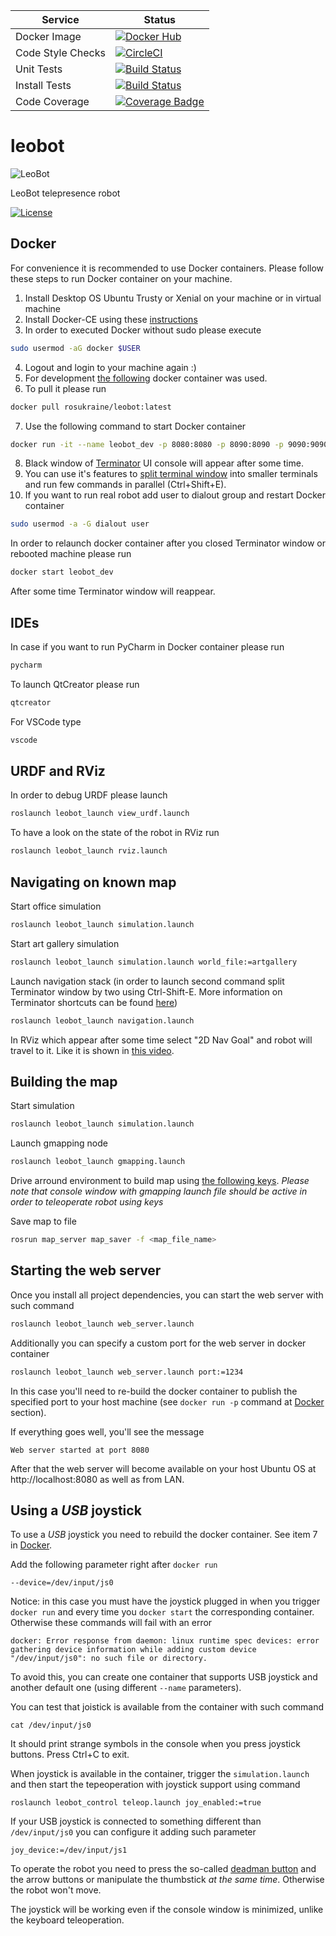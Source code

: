 | Service  | Status |
|---------------|--------|
| Docker Image | [![Docker Hub](https://img.shields.io/docker/build/rosukraine/leobot.svg)](https://hub.docker.com/r/rosukraine/leobot/) |
| Code Style Checks | [![CircleCI](https://circleci.com/gh/ros-ukraine/leobot.svg?style=shield)](https://circleci.com/gh/ros-ukraine/leobot) |
| Unit Tests | [![Build Status](https://img.shields.io/shippable/5a1348e66301ee07008ca23f.svg)](https://app.shippable.com/github/ros-ukraine/leobot) |
| Install Tests | [![Build Status](https://travis-ci.org/ros-ukraine/leobot.svg?branch=kinetic-devel)](https://travis-ci.org/ros-ukraine/leobot) |
| Code Coverage | [![Coverage Badge](https://api.shippable.com/projects/5a1348e66301ee07008ca23f/coverageBadge?branch=kinetic-devel)](https://app.shippable.com/github/ros-ukraine/leobot) |

# leobot
![LeoBot](https://raw.githubusercontent.com/ros-ukraine/leobot/kinetic-devel/docs/design/LeoBotLogo.jpg "LeoBot telepresence robot")

LeoBot telepresence robot 

[![License](https://img.shields.io/github/license/ros-ukraine/leobot.svg)](https://github.com/ros-ukraine/leobot/blob/kinetic-devel/LICENSE)


## Docker
For convenience it is recommended to use Docker containers.
Please follow these steps to run Docker container on your machine.

 1. Install Desktop OS Ubuntu Trusty or Xenial on your machine or in virtual machine
 2. Install Docker-CE using these [instructions](https://docs.docker.com/engine/installation/linux/docker-ce/ubuntu/)
 3. In order to executed Docker without sudo please execute
```bash
sudo usermod -aG docker $USER
```
 4. Logout and login to your machine again :)
 5. For development [the following](hub.docker.com/r/rosukraine/leobot/) docker container was used.
 6. To pull it please run
```bash
docker pull rosukraine/leobot:latest
```
 7. Use the following command to start Docker container
```bash
docker run -it --name leobot_dev -p 8080:8080 -p 8090:8090 -p 9090:9090 -e DISPLAY -e LOCAL_USER_ID=$(id -u) -v /tmp/.X11-unix:/tmp/.X11-unix:rw rosukraine/leobot:latest
```
 8. Black window of [Terminator](https://gnometerminator.blogspot.com/p/introduction.html) UI console will appear after some time.
 9. You can use it's features to [split terminal window](https://linux.die.net/man/1/terminator) into smaller terminals and run few commands in parallel (Ctrl+Shift+E).
 10. If you want to run real robot add user to dialout group and restart Docker container
```bash
sudo usermod -a -G dialout user
```

In order to relaunch docker container after you closed Terminator window or rebooted machine please run
```bash
docker start leobot_dev
```
After some time Terminator window will reappear.

## IDEs

In case if you want to run PyCharm in Docker container please run

```bash
pycharm
```

To launch QtCreator please run

```bash
qtcreator
```

For VSCode type

```bash
vscode
```

## URDF and RViz
In order to debug URDF please launch

```bash
roslaunch leobot_launch view_urdf.launch
```

To have a look on the state of the robot in RViz run

```bash
roslaunch leobot_launch rviz.launch
```

## Navigating on known map

Start office simulation

```bash
roslaunch leobot_launch simulation.launch
```

Start art gallery simulation
```bash
roslaunch leobot_launch simulation.launch world_file:=artgallery
```

Launch navigation stack (in order to launch second command split Terminator window by two using Ctrl-Shift-E. More information on Terminator shortcuts can be found [here](https://dmaricic.wordpress.com/2011/01/28/terminator-keyboard-shortcuts/))
```bash
roslaunch leobot_launch navigation.launch
```

In RViz which appear after some time select "2D Nav Goal" and robot will travel to it.
Like it is shown in [this video](https://www.youtube.com/watch?v=xSdHlC2ISq8).

## Building the map

Start simulation

```bash
roslaunch leobot_launch simulation.launch
```

Launch gmapping node

```bash
roslaunch leobot_launch gmapping.launch
```

Drive arround environment to build map using [the following keys](http://wiki.ros.org/stdr_simulator/Tutorials/Teleop%20with%20teleop_twist_keyboard#Teleoperate_your_robot.21).
*Please note that console window with gmapping launch file should be active in order to teleoperate robot using keys*

Save map to file
```bash
rosrun map_server map_saver -f <map_file_name>
```

## Starting the web server

Once you install all project dependencies, you can start the web server with such command
```bash
roslaunch leobot_launch web_server.launch
```

Additionally you can specify a custom port for the web server in docker container
```bash
roslaunch leobot_launch web_server.launch port:=1234
```
In this case you'll need to re-build the docker container
to publish the specified port to your host machine (see `docker run -p` command at [Docker](#docker) section).

If everything goes well, you'll see the message
```
Web server started at port 8080
```
After that the web server will become available on your host Ubuntu OS at http://localhost:8080 as well as from LAN.


## Using a _USB_ joystick
To use a _USB_ joystick you need to rebuild the docker container.
See item 7 in [Docker](#docker).

Add the following parameter right after `docker run`
```
--device=/dev/input/js0
```
Notice: in this case you must have the joystick plugged in when you
trigger `docker run` and every time you `docker start` the corresponding container.
Otherwise these commands will fail with an error
```
docker: Error response from daemon: linux runtime spec devices: error gathering device information while adding custom device "/dev/input/js0": no such file or directory.
```
To avoid this, you can create one container that supports USB joystick
and another default one (using different `--name` parameters).

You can test that joistick is available from the container with such command
```
cat /dev/input/js0
```
It should print strange symbols in the console when you press joystick
buttons. Press Ctrl+C to exit.

When joystick is available in the container, trigger the `simulation.launch`
and then start the tepeoperation with joystick support using command
```
roslaunch leobot_control teleop.launch joy_enabled:=true
```

If your USB joystick is connected to something different than `/dev/input/js0`
you can configure it adding such parameter
```
joy_device:=/dev/input/js1
```

To operate the robot you need to press the so-called
[deadman button](https://discourse.ros.org/t/teleop-twist-joy-inconvenient-button-settings/1035/2)
and the arrow buttons or manipulate the thumbstick _at the same time_.
Otherwise the robot won't move.

The joystick will be working even if the console window is minimized,
unlike the keyboard teleoperation.